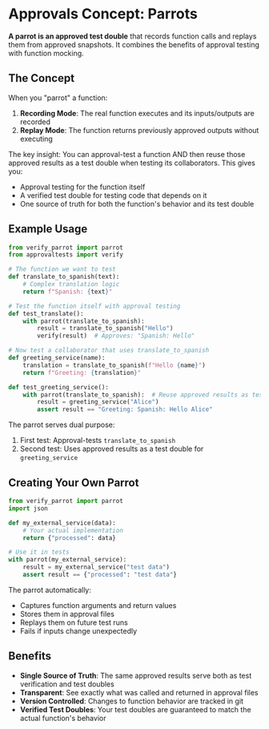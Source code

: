 # Approvals Concept: Parrots

**A parrot is an approved test double** that records function calls and replays them from approved snapshots. It combines the benefits of approval testing with function mocking.

## The Concept

When you "parrot" a function:
1. **Recording Mode**: The real function executes and its inputs/outputs are recorded
2. **Replay Mode**: The function returns previously approved outputs without executing

The key insight: You can approval-test a function AND then reuse those approved results as a test double when testing its collaborators. This gives you:
- Approval testing for the function itself
- A verified test double for testing code that depends on it
- One source of truth for both the function's behavior and its test double

## Example Usage

```python
from verify_parrot import parrot
from approvaltests import verify

# The function we want to test
def translate_to_spanish(text):
    # Complex translation logic
    return f"Spanish: {text}"

# Test the function itself with approval testing
def test_translate():
    with parrot(translate_to_spanish):
        result = translate_to_spanish("Hello")
        verify(result)  # Approves: "Spanish: Hello"

# Now test a collaborator that uses translate_to_spanish
def greeting_service(name):
    translation = translate_to_spanish(f"Hello {name}")
    return f"Greeting: {translation}"

def test_greeting_service():
    with parrot(translate_to_spanish):  # Reuse approved results as test double
        result = greeting_service("Alice")
        assert result == "Greeting: Spanish: Hello Alice"
```

The parrot serves dual purpose:
1. First test: Approval-tests `translate_to_spanish` 
2. Second test: Uses approved results as a test double for `greeting_service`

## Creating Your Own Parrot

```python
from verify_parrot import parrot
import json

def my_external_service(data):
    # Your actual implementation
    return {"processed": data}

# Use it in tests
with parrot(my_external_service):
    result = my_external_service("test data")
    assert result == {"processed": "test data"}
```

The parrot automatically:
- Captures function arguments and return values
- Stores them in approval files
- Replays them on future test runs
- Fails if inputs change unexpectedly

## Benefits

- **Single Source of Truth**: The same approved results serve both as test verification and test doubles
- **Transparent**: See exactly what was called and returned in approval files
- **Version Controlled**: Changes to function behavior are tracked in git
- **Verified Test Doubles**: Your test doubles are guaranteed to match the actual function's behavior